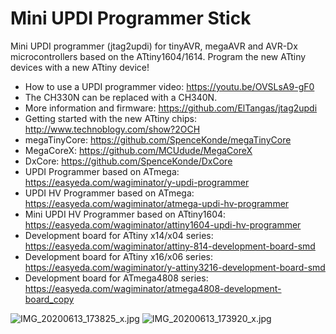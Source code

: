 # Mini UPDI Programmer Stick
Mini UPDI programmer (jtag2updi) for tinyAVR, megaAVR and AVR-Dx microcontrollers based on the ATtiny1604/1614. Program the new ATtiny devices with a new ATtiny device!

- How to use a UPDI programmer video: https://youtu.be/OVSLsA9-gF0
- The CH330N can be replaced with a CH340N.
- More information and firmware: https://github.com/ElTangas/jtag2updi
- Getting started with the new ATtiny chips: http://www.technoblogy.com/show?2OCH
- megaTinyCore: https://github.com/SpenceKonde/megaTinyCore
- MegaCoreX: https://github.com/MCUdude/MegaCoreX
- DxCore: https://github.com/SpenceKonde/DxCore
- UPDI Programmer based on ATmega: https://easyeda.com/wagiminator/y-updi-programmer
- UPDI HV Programmer based on ATmega: https://easyeda.com/wagiminator/atmega-updi-hv-programmer
- Mini UPDI HV Programmer based on ATtiny1604: https://easyeda.com/wagiminator/attiny1604-updi-hv-programmer
- Development board for ATtiny x14/x04 series: https://easyeda.com/wagiminator/attiny-814-development-board-smd
- Development board for ATtiny x16/x06 series: https://easyeda.com/wagiminator/y-attiny3216-development-board-smd
- Development board for ATmega4808 series: https://easyeda.com/wagiminator/atmega4808-development-board_copy

![IMG_20200613_173825_x.jpg](https://image.easyeda.com/pullimage/icfYq77BBZRDNswbE3f3vRKpzrFgV8p63hpvzKs4.jpeg)
![IMG_20200613_173920_x.jpg](https://image.easyeda.com/pullimage/qU5N95pMje5yX9TScD6FCIrOMVn27a4kgl2rreWa.jpeg)
